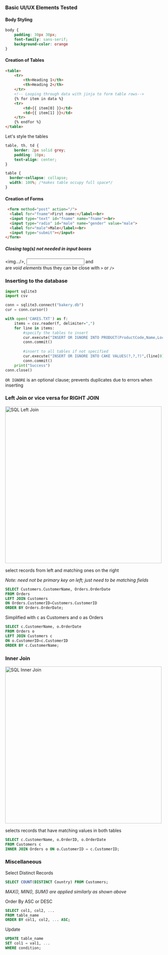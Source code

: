 ### Basic UI/UX Elements Tested

#### Body Styling
```css
body {
	padding: 30px 30px;
	font-family: sans-serif;
	background-color: orange
}
```
#### Creation of Tables
```html
<table>
	<tr>
		<th>Heading 1</th>
		<th>Heading 2</th>
	</tr>
	<!-- Looping through data with jinja to form table rows-->
	{% for item in data %}
	<tr>
		<td>{{ item[0] }}</td>
		<td>{{ item[1] }}</td>
	</tr>
	{% endfor %}
</table>
```
Let's style the tables
```css
table, th, td {
	border: 2px solid grey;
	padding: 10px;
	text-align: center;
}

table {
  border-collapse: collapse;
  width: 100%; /*makes table occupy full space*/
}	
```
#### Creation of Forms
```html
 <form method="post" action="/">
  <label for="fname">First name:</label><br>
  <input type="text" id="fname" name="fname"><br>
  <input type="radio" id="male" name="gender" value="male">
  <label for="male">Male</label><br>
  <input type="submit"></input>
</form> 
```

##### Closing tag(s) not needed in input boxes
<img.../>, <input/>  and <br /> are _void elements_ thus they can be close with `>` or `/>`


### Inserting to the database
```python
import sqlite3
import csv

conn = sqlite3.connect("bakery.db")
cur = conn.cursor()

with open('CAKES.TXT') as f:
    items = csv.reader(f, delimiter=",")
    for line in items:
        #specify the tables to insert
        cur.execute("INSERT OR IGNORE INTO PRODUCT(ProductCode,Name,Location,Price) VALUES(?,?,?,?)",(line[0],line[1],line[2],float(line[3])))
        conn.commit()
        
        #insert to all tables if not specified
        cur.execute("INSERT OR IGNORE INTO CAKE VALUES(?,?,?)",(line[0],int(line[4]),line[5]))
        conn.commit()
    print("Success")
conn.close()
```
`OR IGNORE` is an optional clause; prevents duplicates due to errors when inserting

### Left Join or vice versa for RIGHT JOIN
<img src="https://user-images.githubusercontent.com/47784720/92840827-2aa1ee00-f414-11ea-88c0-1156d5f97202.jpg" alt="SQL Left Join" width="500"/>

select records from left and matching ones on the right

*Note: need not be primary key on left; just need to be matching fields*

```sql
SELECT Customers.CustomerName, Orders.OrderDate
FROM Orders
LEFT JOIN Customers
ON Orders.CustomerID=Customers.CustomerID
ORDER BY Orders.OrderDate;
```

Simplified with c as Customers and o as Orders

```sql
SELECT c.CustomerName, o.OrderDate
FROM Orders o
LEFT JOIN Customers c
ON o.CustomerID=c.CustomerID
ORDER BY c.CustomerName;
```

### Inner Join
<img src="https://user-images.githubusercontent.com/47784720/92840284-8029cb00-f413-11ea-82f1-6f914a63dffc.jpg" alt="SQL Inner Join" width="500"/>

selects records that have matching values in both tables
```sql
SELECT c.CustomerName, o.OrderID, o.OrderDate
FROM Customers c 
INNER JOIN Orders o ON o.CustomerID = c.CustomerID;
```

### Miscellaneous

Select Distinct Records
```sql
SELECT COUNT(DISTINCT Country) FROM Customers;
```
_MAX(), MIN(), SUM() are applied similarly as shown above_

Order By ASC or DESC
```sql
SELECT col1, col2, ...
FROM table_name
ORDER BY col1, col2, ... ASC; 
```

Update
```sql
UPDATE table_name
SET col1 = val1, ...
WHERE condition; 
```